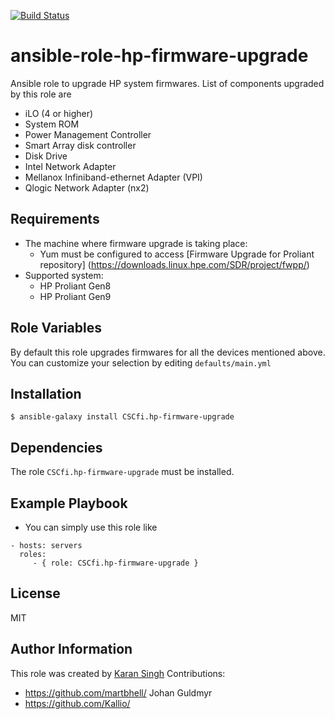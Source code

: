[![Build Status](https://travis-ci.org/CSCfi/ansible-role-hp-firmware-upgrade.svg?branch=master)](https://travis-ci.org/CSCfi/ansible-role-hp-firmware-upgrade)

ansible-role-hp-firmware-upgrade
=========

Ansible role to upgrade HP system firmwares. List of components upgraded by this role are

* iLO (4 or higher)
* System ROM
* Power Management Controller
* Smart Array disk controller
* Disk Drive
* Intel Network Adapter
* Mellanox Infiniband-ethernet Adapter (VPI)
* Qlogic Network Adapter (nx2)

Requirements
------------

* The machine where firmware upgrade is taking place:
    * Yum must be configured to access [Firmware Upgrade for Proliant repository] (https://downloads.linux.hpe.com/SDR/project/fwpp/)
* Supported system:
    * HP Proliant Gen8
    * HP Proliant Gen9

Role Variables
--------------
By default this role upgrades firmwares for all the devices mentioned above.
You can customize your selection by editing ```defaults/main.yml```

Installation
------------

```$ ansible-galaxy install CSCfi.hp-firmware-upgrade ```

Dependencies
------------

The role ```CSCfi.hp-firmware-upgrade``` must be installed.

Example Playbook
----------------

* You can simply use this role like
```
- hosts: servers
  roles:
     - { role: CSCfi.hp-firmware-upgrade }
```
License
-------

MIT

Author Information
------------------

This role was created by [Karan Singh](http://www.ksingh.co.in)
Contributions:
 - https://github.com/martbhell/ Johan Guldmyr
 - https://github.com/Kallio/
